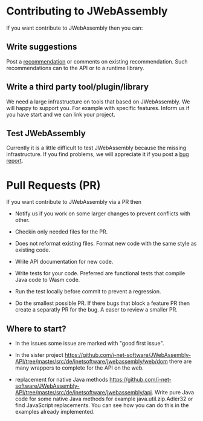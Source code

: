 # Contributing to JWebAssembly

If you want contribute to JWebAssembly then you can:

## Write suggestions

Post a [recommendation](https://github.com/i-net-software/JWebAssembly/issues) or comments on existing recommendation. Such recommendations can to the API or to a runtime library.

## Write a third party tool/plugin/library

We need a large infrastructure on tools that based on JWebAssembly. We will happy to support you. For example with specific features. Inform us if you have start and we can link your project.

## Test JWebAssembly

Currently it is a little difficult to test JWebAssembly because the missing infrastructure. If you find problems, we will appreciate it if you post a [bug report](https://github.com/i-net-software/JWebAssembly/issues).

# Pull Requests (PR)

If you want contribute to JWebAssembly via a PR then

* Notify us if you work on some larger changes to prevent conflicts with other.

* Checkin only needed files for the PR.

* Does not reformat existing files. Format new code with the same style as existing code.

* Write API documentation for new code.

* Write tests for your code. Preferred are functional tests that compile Java code to Wasm code.

* Run the test locally before commit to prevent a regression.

* Do the smallest possible PR. If there bugs that block a feature PR then create a separatly PR for the bug. A easer to review a smaller PR.

## Where to start?

* In the issues some issue are marked with "good first issue".

* In the sister project https://github.com/i-net-software/JWebAssembly-API/tree/master/src/de/inetsoftware/jwebassembly/web/dom there are many wrappers to complete for the API on the web.

* replacement for native Java methods https://github.com/i-net-software/JWebAssembly-API/tree/master/src/de/inetsoftware/jwebassembly/api. Write pure Java code for some native Java methods for example java.util.zip.Adler32 or find JavaScript replacements. You can see how you can do this in the examples already implemented.
